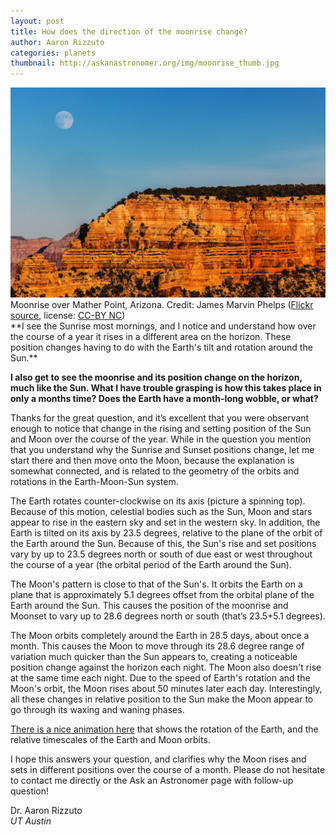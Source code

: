 ```yaml
---
layout: post
title: How does the direction of the moonrise change?
author: Aaron Rizzuto
categories: planets
thumbnail: http://askanastronomer.org/img/moonrise_thumb.jpg
---
```

<div class="image">
<img src="/img/moonrise.jpg" alt="Moonrise">
<div class="caption">Moonrise over Mather Point, Arizona. Credit: James Marvin Phelps (<a href="https://www.flickr.com/photos/mandj98/15552559175/">Flickr source</a>, license: <a href="https://creativecommons.org/licenses/by-nc/2.0/">CC-BY NC</a>)</div>
</div>
**I see the Sunrise most mornings, and I notice and understand how over the course of a year it rises in a different area on the horizon.  These position changes having to do with the Earth's tilt and rotation around the Sun.**

**I also get to see the moonrise and its position change on the horizon, much like the Sun. What I have trouble grasping is how this takes place in only a months time? Does the Earth have a month-long wobble, or what?**

Thanks for the great question, and it’s excellent that you were observant enough to notice that change in the rising and setting position of the Sun and Moon over the course of the year. While in the question you mention that you understand why the Sunrise and Sunset positions change, let me start there and then move onto the Moon, because the explanation is somewhat connected, and is related to the geometry of the orbits and rotations in the Earth-Moon-Sun system.

The Earth rotates counter-clockwise on its axis (picture a spinning top). Because of this motion, celestial bodies such as the Sun, Moon and stars appear to rise in the eastern sky and set in the western sky. In addition, the Earth is tilted on its axis by 23.5 degrees, relative to the plane of the orbit of the Earth around the Sun. Because of this, the Sun's rise and set positions vary by up to 23.5 degrees north or south of due east or west throughout the course of a year (the orbital period of the Earth around the Sun). 

The Moon's pattern is close to that of the Sun's. It orbits the Earth on a plane that is approximately 5.1 degrees offset from the orbital plane of the Earth around the Sun. This causes the position of the moonrise and Moonset to vary up to 28.6 degrees north or south (that’s 23.5+5.1 degrees).

The Moon orbits completely around the Earth in 28.5 days, about once a month. This causes the Moon to move through its 28.6 degree range of variation much quicker than the Sun appears to, creating a noticeable position change against the horizon each night. The Moon also doesn't rise at the same time each night. Due to the speed of Earth's rotation and the Moon's orbit, the Moon rises about 50 minutes later each day. Interestingly, all these changes in relative position to the Sun make the Moon appear to go through its waxing and waning phases.

[There is a nice animation here](https://www.youtube.com/watch?v=UgpIy4tUjFI) that shows the rotation of the Earth, and the relative timescales of the Earth and Moon orbits.

I hope this answers your question, and clarifies why the Moon rises and sets in different positions over the course of a month. Please do not hesitate to contact me directly or the Ask an Astronomer page with follow-up question!

Dr. Aaron Rizzuto<br>
*UT Austin*
